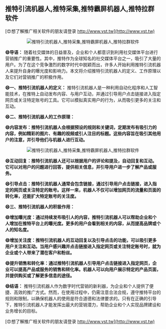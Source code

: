 ## **推特引流机器人,推特采集,推特霸屏机器人,推特拉群软件**

[😍想了解推广相关软件的朋友请登录 http://www.vst.tw](http://www.vst.tw)

 <center><img src="https://vst.tw/MP4/tuiguang/png/0.png" alt="推特引流机器人,推特采集,推特霸屏机器人,推特拉群软件"></center>

**😄导语：**
随着社交媒体的日益普及，企业和个人都意识到利用社交媒体平台进行营销推广的重要性。其中，推特作为全球知名的社交媒体平台之一，吸引了大量的用户。为了在这个竞争激烈的数字时代中脱颖而出，许多人开始利用推特引流机器人来提升自身的曝光度和影响力。本文将介绍推特引流机器人的定义、工作原理以及它们对营销推广的积极作用。

**😄一、推特引流机器人的定义：**
推特引流机器人是一种利用自动化程序和人工智能技术，在推特上自动发布内容、与用户互动，并通过引导用户点击链接进入指定网页或关注特定账号的工具。它可以模拟真实用户的行为，从而吸引更多的关注和互动。

**😄二、推特引流机器人的工作原理：**

**😄内容发布：推特引流机器人会根据预设的规则和关键词，定期发布有吸引力的内容，例如精彩的图片、有趣的视频或引人注目的标题。这些内容旨在吸引其他用户的注意，并引导他们与机器人进行互动。**

 <center><img src="https://vst.tw/MP4/tuiguang/png/2.png" alt="推特引流机器人,推特采集,推特霸屏机器人,推特拉群软件"></center>

**😄互动回复：推特引流机器人还可以根据用户的评论和提及，自动回复和互动。它可以对用户的问题进行回答，提供相关信息，并引导用户进一步了解产品或服务。**

**😄引导点击：推特引流机器人通常会包含链接，通过引导用户点击链接，进入指定的网页或关注特定的账号。这样一来，机器人不仅可以增加网页的流量和页面的转化率，还能扩大特定账号的关注度。**

**😄三、推特引流机器人的积极作用：**

**😄增加曝光度：通过持续发布吸引人的内容，推特引流机器人可以帮助企业和个人增加在推特平台上的曝光度。更多的用户会看到相关的内容，从而提高品牌或个人的知名度。**

**😄增加关注度：推特引流机器人的互动回复以及引导点击的功能，可以吸引更多用户关注和互动。当用户感兴趣并点击链接进入指定网页或关注特定账号时，就为企业或个人带来了潜在客户和粉丝。**

**😄提升销售和转化率：通过推特引流机器人引导用户点击链接进入指定网页，企业可以提高产品或服务的销售和转化率。机器人可以向用户展示特定的产品页面，并提供购买或了解更多信息的途径。**

**😄结语：**
推特引流机器人作为数字时代营销的新利器，为企业和个人提供了便捷、高效的推广方式。然而，在使用过程中，仍需注意合法合规，遵守推特平台的规则和限制，以确保机器人的使用是符合道德和法律要求的。只有在正确的引导下，推特引流机器人才能发挥出最大的营销潜力，帮助企业和个人实现品牌建设和业务增长的目标。

[😍想了解推广相关软件的朋友请登录 http://www.vst.tw](http://www.vst.tw)



